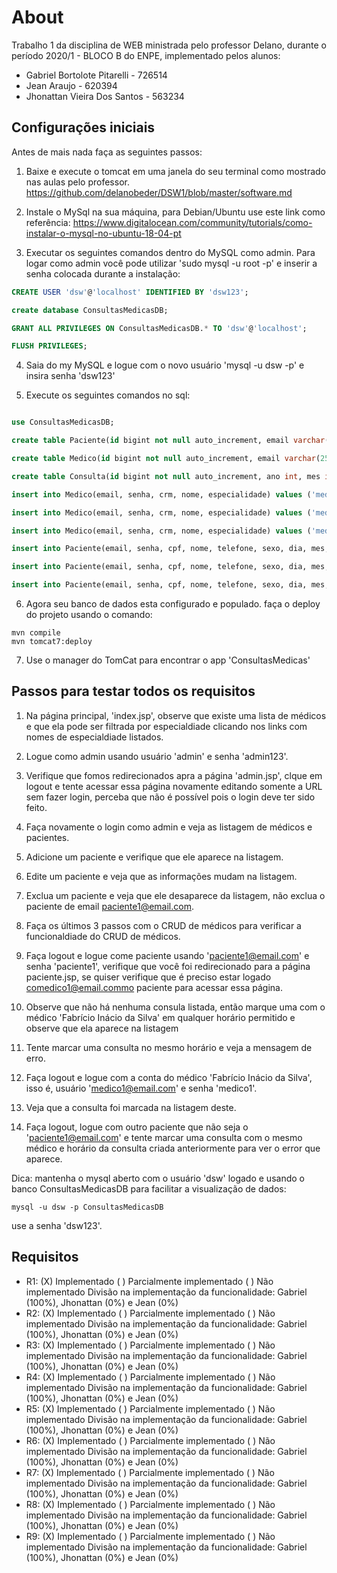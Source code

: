 # About

Trabalho 1 da disciplina de WEB ministrada pelo professor Delano, durante o período 2020/1 - BLOCO B do ENPE, implementado pelos alunos:

  - Gabriel Bortolote Pitarelli - 726514
  - Jean Araujo - 620394
  - Jhonattan Vieira Dos Santos - 563234

## Configurações iniciais

Antes de mais nada faça as seguintes passos:

1. Baixe e execute o tomcat em uma janela do seu terminal como mostrado nas aulas pelo professor.
https://github.com/delanobeder/DSW1/blob/master/software.md

2. Instale o MySql na sua máquina, para Debian/Ubuntu use este link como referência:
https://www.digitalocean.com/community/tutorials/como-instalar-o-mysql-no-ubuntu-18-04-pt

3. Executar os seguintes comandos dentro do MySQL como admin. Para logar como admin você pode utilizar 'sudo mysql -u root -p' e inserir a senha colocada durante a instalação:

```sql
CREATE USER 'dsw'@'localhost' IDENTIFIED BY 'dsw123';

create database ConsultasMedicasDB;

GRANT ALL PRIVILEGES ON ConsultasMedicasDB.* TO 'dsw'@'localhost';

FLUSH PRIVILEGES;
```

4. Saia do my MySQL e logue com o novo usuário 'mysql -u dsw -p' e insira senha 'dsw123'

5. Execute os seguintes comandos no sql:

```sql

use ConsultasMedicasDB;

create table Paciente(id bigint not null auto_increment, email varchar(256), senha varchar(48), cpf varchar(20) not null unique, nome varchar(256) not null, telefone varchar(20), sexo int, dia int, mes int, ano int, primary key (id));

create table Medico(id bigint not null auto_increment, email varchar(256), senha varchar(48), crm varchar(48) not null unique, nome varchar(256), especialidade int, primary key (id));

create table Consulta(id bigint not null auto_increment, ano int, mes int, dia int, hora int, minuto int, paciente bigint, medico bigint, foreign key (paciente) references Paciente(id) on delete cascade, foreign key (medico) references Medico(id) on delete cascade, primary key (id));

insert into Medico(email, senha, crm, nome, especialidade) values ('medico1@email.com', 'medico1', '31231/SP', 'Fabrício Inácio da Silva', 0);

insert into Medico(email, senha, crm, nome, especialidade) values ('medico2@email.com', 'medico2', '142342/BA', 'Jãozinho Mão Tremida', 1);

insert into Medico(email, senha, crm, nome, especialidade) values ('medico3@email.com', 'medico3', '3487/GO', 'Cícero Alvez de Caminha', 2);

insert into Paciente(email, senha, cpf, nome, telefone, sexo, dia, mes, ano) values ('paciente1@email.com', 'paciente1', '145.345.654-33', 'Faber Castel dos Reis', '+5516912341234', 0, 1, 4, 1998);

insert into Paciente(email, senha, cpf, nome, telefone, sexo, dia, mes, ano) values ('paciente2@email.com', 'paciente2', '123.123.123-12', 'Mário Lanche Feliz', '+5516943214321', 0, 2, 5, 1991);

insert into Paciente(email, senha, cpf, nome, telefone, sexo, dia, mes, ano) values ('paciente3@email.com', 'paciente3', '321.321.321-32', 'Ines Quecível a Souza', '+5516901230123', 0, 10, 7, 2003);

```

6. Agora seu banco de dados esta configurado e populado. faça o deploy do projeto usando o comando:

```
mvn compile
mvn tomcat7:deploy
```

7. Use o manager do TomCat para encontrar o app 'ConsultasMedicas'

## Passos para testar todos os requisitos

1. Na página principal, 'index.jsp', observe que existe uma lista de médicos e que ela pode ser filtrada por especialdiade clicando nos links com nomes de especialdiade listados.

2. Logue como admin usando usuário 'admin' e senha 'admin123'.

3. Verifique que fomos redirecionados apra a página 'admin.jsp', clque em logout e tente acessar essa página novamente editando somente a URL sem fazer login, perceba que não é possível pois o login deve ter sido feito.

4. Faça novamente o login como admin e veja as listagem de médicos e pacientes.

5. Adicione um paciente e verifique que ele aparece na listagem.

6. Edite um paciente e veja que as informações mudam na listagem.

7. Exclua um paciente e veja que ele desaparece da listagem, não exclua o paciente de email paciente1@email.com.

8. Faça os últimos 3 passos com o CRUD de médicos para verificar a funcionaldiade do CRUD de médicos.

9. Faça logout e logue come paciente usando 'paciente1@email.com' e senha 'paciente1', verifique que você foi redirecionado para a página paciente.jsp, se quiser verifique que é preciso estar logado comedico1@email.commo paciente para acessar essa página.

10. Observe que não há nenhuma consula listada, então marque uma com o médico 'Fabrício Inácio da Silva' em qualquer horário permitido e observe que ela aparece na listagem

11. Tente marcar uma consulta no mesmo horário e veja a mensagem de erro.

12. Faça logout e logue com a conta do médico 'Fabrício Inácio da Silva', isso é, usuário 'medico1@email.com' e senha 'medico1'.

13. Veja que a consulta foi marcada na listagem deste.

14. Faça logout, logue com outro paciente que não seja o 'paciente1@email.com' e tente marcar uma consulta com o mesmo médico e horário da consulta criada anteriormente para ver o error que aparece.

Dica: mantenha o mysql aberto com o usuário 'dsw' logado e usando o banco ConsultasMedicasDB para facilitar a visualização de dados:

```
mysql -u dsw -p ConsultasMedicasDB
```

use a senha 'dsw123'.

## Requisitos

- R1: (X) Implementado ( ) Parcialmente implementado ( ) Não implementado
Divisão na implementação da funcionalidade: Gabriel (100%), Jhonattan (0%) e Jean (0%)
- R2: (X) Implementado ( ) Parcialmente implementado ( ) Não implementado
Divisão na implementação da funcionalidade: Gabriel (100%), Jhonattan (0%) e Jean (0%)
- R3: (X) Implementado ( ) Parcialmente implementado ( ) Não implementado
Divisão na implementação da funcionalidade: Gabriel (100%), Jhonattan (0%) e Jean (0%)
- R4: (X) Implementado ( ) Parcialmente implementado ( ) Não implementado
Divisão na implementação da funcionalidade: Gabriel (100%), Jhonattan (0%) e Jean (0%)
- R5: (X) Implementado ( ) Parcialmente implementado ( ) Não implementado
Divisão na implementação da funcionalidade: Gabriel (100%), Jhonattan (0%) e Jean (0%)
- R6: (X) Implementado ( ) Parcialmente implementado ( ) Não implementado
Divisão na implementação da funcionalidade: Gabriel (100%), Jhonattan (0%) e Jean (0%)
- R7: (X) Implementado ( ) Parcialmente implementado ( ) Não implementado
Divisão na implementação da funcionalidade: Gabriel (100%), Jhonattan (0%) e Jean (0%)
- R8: (X) Implementado ( ) Parcialmente implementado ( ) Não implementado
Divisão na implementação da funcionalidade: Gabriel (100%), Jhonattan (0%) e Jean (0%)
- R9: (X) Implementado ( ) Parcialmente implementado ( ) Não implementado
Divisão na implementação da funcionalidade: Gabriel (100%), Jhonattan (0%) e Jean (0%)
